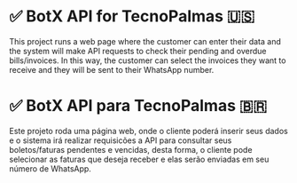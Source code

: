 # ✅ BotX API for TecnoPalmas 🇺🇸 
This project runs a web page where the customer can enter their data and the system will make API requests to check their pending and overdue bills/invoices. In this way, the customer can select the invoices they want to receive and they will be sent to their WhatsApp number.

# ✅ BotX API para TecnoPalmas 🇧🇷 
Este projeto roda uma página web, onde o cliente poderá inserir seus dados e o sistema irá realizar requisicões a API para consultar seus boletos/faturas pendentes e vencidas, desta forma, o cliente pode selecionar as faturas que deseja receber e elas serão enviadas em seu número de WhatsApp.
